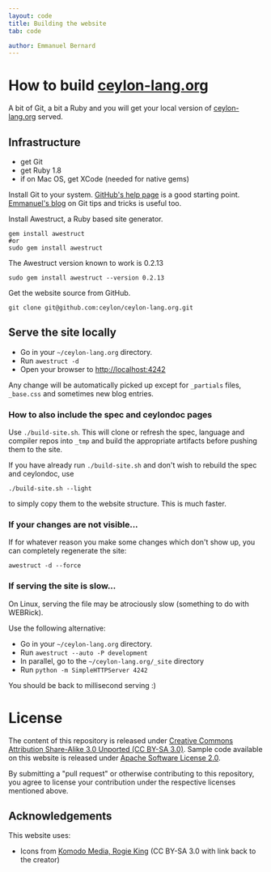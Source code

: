 ```yaml
---
layout: code
title: Building the website
tab: code

author: Emmanuel Bernard
---
```


# How to build [ceylon-lang.org](/)

A bit of Git, a bit a Ruby and you will get your local version of [ceylon-lang.org](/) served.

## Infrastructure

* get Git
* get Ruby 1.8
* if on Mac OS, get XCode (needed for native gems)

Install Git to your system. [GitHub's help page](http://help.github.com/) is a good starting
point. [Emmanuel's blog](http://in.relation.to/Bloggers/HibernateMovesToGitGitTipsAndTricks)
on Git tips and tricks is useful too.

Install Awestruct, a Ruby based site generator.

    gem install awestruct 
    #or
    sudo gem install awestruct

The Awestruct version known to work is 0.2.13

    sudo gem install awestruct --version 0.2.13

Get the website source from GitHub.

    git clone git@github.com:ceylon/ceylon-lang.org.git

## Serve the site locally

* Go in your `~/ceylon-lang.org` directory.  
* Run  `awestruct -d`
* Open your browser to <http://localhost:4242>

Any change will be automatically picked up except for `_partials` files, `_base.css`
and sometimes new blog entries.

### How to also include the spec and ceylondoc pages

Use `./build-site.sh`. This will clone or refresh the spec, language and compiler repos 
into `_tmp` and build the appropriate artifacts before pushing them to the site.

If you have already run `./build-site.sh` and don't wish to rebuild the spec and ceylondoc,
use 

    ./build-site.sh --light

to simply copy them to the website structure. This is much faster.

### If your changes are not visible...

If for whatever reason you make some changes which don't show up, you can
completely regenerate the site:

    awestruct -d --force

### If serving the site is slow...

On Linux, serving the file may be atrociously slow 
(something to do with WEBRick).

Use the following alternative:

* Go in your `~/ceylon-lang.org` directory.  
* Run  `awestruct --auto -P development`
* In parallel, go to the `~/ceylon-lang.org/_site` directory
* Run `python -m SimpleHTTPServer 4242`

You should be back to millisecond serving :) 

# License

The content of this repository is released under 
[Creative Commons Attribution Share-Alike 3.0 Unported (CC BY-SA 3.0)](http://creativecommons.org/licenses/by-sa/3.0/).
Sample code available on this website is released under [Apache Software License 2.0](http://www.apache.org/licenses/LICENSE-2.0.html).

By submitting a "pull request" or otherwise contributing to this repository, you
agree to license your contribution under the respective licenses mentioned above.

## Acknowledgements

This website uses:

- Icons from [Komodo Media, Rogie King][Komodo] (CC BY-SA 3.0 with link back to the creator)

[Komodo]: http://www.komodomedia.com